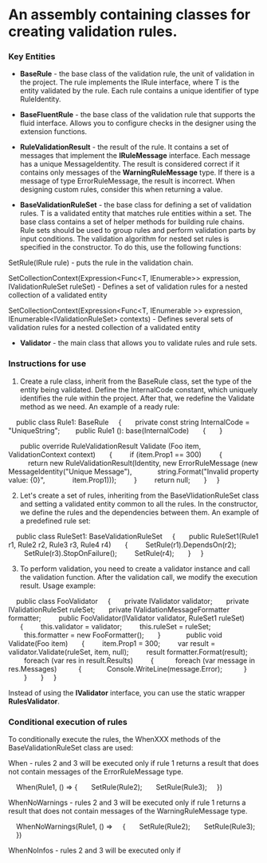 # An assembly containing classes for creating validation rules.

### Key Entities

* **BaseRule** - the base class of the validation rule, the unit of validation in the project. The rule implements the IRule <in T> interface, where T is the entity validated by the rule.
Each rule contains a unique identifier of type RuleIdentity.

* **BaseFluentRule** - the base class of the validation rule that supports the fluid interface. Allows you to configure checks in the designer using the extension functions.

* **RuleValidationResult** - the result of the rule. It contains a set of messages that implement the **IRuleMessage** interface.
Each message has a unique MessageIdentity.
The result is considered correct if it contains only messages of the **WarningRuleMessage** type. If there is a message of type ErrorRuleMessage, the result is incorrect. When designing custom rules, consider this when returning a value.

* **BaseValidationRuleSet** - the base class for defining a set of validation rules. T is a validated entity that matches rule entities within a set.
The base class contains a set of helper methods for building rule chains.
Rule sets should be used to group rules and perform validation parts by input conditions.
The validation algorithm for nested set rules is specified in the constructor. To do this, use the following functions:

SetRule(IRule<T> rule) - puts the rule in the validation chain.

SetCollectionContext(Expression<Func<T, IEnumerable<TEntity>>> expression, IValidationRuleSet<TEntity> ruleSet) - Defines a set of validation rules for a nested collection of a validated entity

SetCollectionContext(Expression<Func<T, IEnumerable <TEntity>>> expression, IEnumerable<IValidationRuleSet<TEntity>> contexts) - Defines several sets of validation rules for a nested collection of a validated entity

* **Validator** - the main class that allows you to validate rules and rule sets.

### Instructions for use

1. Create a rule class, inherit from the BaseRule class, set the type of the entity being validated. Define the InternalCode constant, which uniquely identifies the rule within the project. After that, we redefine the Validate method as we need. An example of a ready rule:

    public class Rule1: BaseRule<Foo>
    {
      private const string InternalCode = "UniqueString";
      
      public Rule1 (): base(InternalCode)
      {
      }

      public override RuleValidationResult Validate (Foo item, ValidationContext context)
      {
        if (item.Prop1 == 300)
        {
          return new RuleValidationResult(Identity, new ErrorRuleMessage (new MessageIdentity("Unique Message"),
            string.Format("Invalid property value: {0}",
             item.Prop1)));
        }
        return null;
      }
    }

2. Let's create a set of rules, inheriting from the BaseVlidationRuleSet class and setting a validated entity common to all the rules. In the constructor, we define the rules and the dependencies between them. An example of a predefined rule set:

    public class RuleSet1: BaseValidationRuleSet<Foo>
    {
      public RuleSet1(Rule1 r1, Rule2 r2, Rule3 r3, Rule4 r4)
      {
        SetRule(r1).DependsOn(r2);
        SetRule(r3).StopOnFailure();
        SetRule(r4);
      }
    }

3. To perform validation, you need to create a validator instance and call the validation function. After the validation call, we modify the execution result. Usage example:

    public class FooValidator
    {
      private IValidator validator;
      private IValidationRuleSet ruleSet;
      private IValidationMessageFormatter formatter;
 
      public FooValidator(IValidator validator, RuleSet1 ruleSet)
      {
        this.validator = validator;
        this.ruleSet = ruleSet;
        this.formatter = new FooFormatter();
      }
     
      public void Validate(Foo item)
      {
        item.Prop1 = 300;
        var result = validator.Validate(ruleSet, item, null);
        result formatter.Format(result);
        foreach (var res in result.Results)
        {
          foreach (var message in res.Messages)
          {
            Console.WriteLine(message.Error);
          }
        }
      }
    }

Instead of using the **IValidator** interface, you can use the static wrapper **RulesValidator**.

### Conditional execution of rules

To conditionally execute the rules, the WhenXXX methods of the BaseValidationRuleSet class are used:

When - rules 2 and 3 will be executed only if rule 1 returns a result that does not contain messages of the ErrorRuleMessage type.

    When(Rule1, () =>
    {
      SetRule(Rule2);
      SetRule(Rule3);
    })

WhenNoWarnings - rules 2 and 3 will be executed only if rule 1 returns a result that does not contain messages of the WarningRuleMessage type.

    WhenNoWarnings(Rule1, () =>
    {
      SetRule(Rule2);
      SetRule(Rule3);
    })

WhenNoInfos - rules 2 and 3 will be executed only if